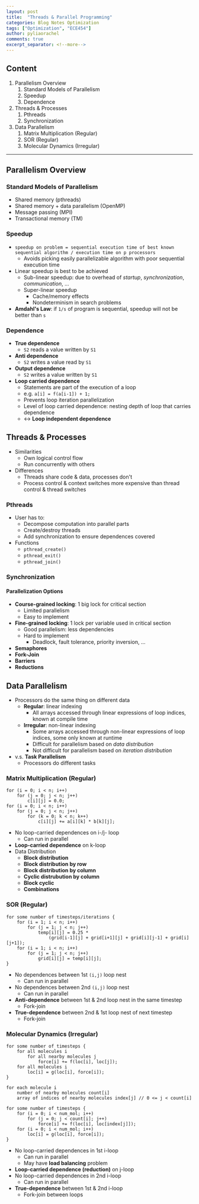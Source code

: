 ```yaml
---
layout: post
title:  "Threads & Parallel Programming"
categories: Blog Notes Optimization
tags: ["Optimization", "ECE454"]
author: pyliaorachel
comments: true
excerpt_separator: <!--more-->
---
```


## Content

1. Parallelism Overview
	1. Standard Models of Parallelism
	2. Speedup
	3. Dependence
2. Threads & Processes
	1. Pthreads
	2. Synchronization
3. Data Parallelism
	1. Matrix Multiplication (Regular)
	2. SOR (Regular)
	3. Molecular Dynamics (Irregular)

<!--more-->
---
## Parallelism Overview

### Standard Models of Parallelism

- Shared memory (pthreads)
- Shared memory + data parallelism (OpenMP)
- Message passing (MPI)
- Transactional memory (TM)

### Speedup

- `speedup on problem = sequential execution time of best known sequential algorithm / execution time on p processors`
	- Avoids picking easily parallelizable algorithm with poor sequential execution time
- Linear speedup is best to be achieved
	- Sub-linear speedup: due to overhead of _startup_, _synchronization_, _communication_, ...
	- Super-linear speedup
		- Cache/memory effects
		- Nondeterminism in search problems
- __Amdahl's Law__: if `1/s` of program is sequential, speedup will not be better than `s`

### Dependence

- __True dependence__
	- `S2` reads a value written by `S1`
- __Anti dependence__
	- `S2` writes a value read by `S1`
- __Output dependence__
	- `S2` writes a value written by `S1`
- __Loop carried dependence__
	- Statements are part of the execution of a loop
	- e.g. `a[i] = f(a[i-1]) + 1;`
	- Prevents loop iteration parallelization
	- Level of loop carried dependence: nesting depth of loop that carries dependence
	- <-> __Loop independent dependence__

## Threads & Processes

- Similarities
	- Own logical control flow
	- Run concurrently with others
- Differences
	- Threads share code & data, processes don't
	- Process control & context switches more expensive than thread control & thread switches

### Pthreads

- User has to:
	- Decompose computation into parallel parts
	- Create/destroy threads
	- Add synchronization to ensure dependences covered
- Functions
	- `pthread_create()`
	- `pthread_exit()`
	- `pthread_join()`

### Synchronization

#### Parallelization Options

- __Course-grained locking__: 1 big lock for critical section
	- Limited parallelism
	- Easy to implement
- __Fine-grained locking__: 1 lock per variable used in critical section
	- Good parallelism: less dependencies
	- Hard to implement
		- Deadlock, fault tolerance, priority inversion, ...
- __Semaphores__
- __Fork-Join__
- __Barriers__
- __Reductions__

## Data Parallelism

- Processors do the same thing on different data
	- __Regular__: linear indexing
		- All arrays accessed through linear expressions of loop indices, known at compile time
	- __Irregular__: non-linear indexing
		- Some arrays accessed through non-linear expressions of loop indices, some only known at runtime
		- Difficult for parallelism based on _data distribution_
		- Not difficult for parallelism based on _iteration distribution_
- v.s. __Task Parallelism__
	- Processors do different tasks

### Matrix Multiplication (Regular)

```
for (i = 0; i < n; i++) 
	for (j = 0; j < n; j++)
		c[i][j] = 0.0; 
for (i = 0; i < n; i++)
	for (j = 0; j < n; j++)
		for (k = 0; k < n; k++)
			c[i][j] += a[i][k] * b[k][j];
```

- No loop-carried dependences on i-/j- loop
	- Can run in parallel
- __Loop-carried dependence__ on k-loop
- Data Distribution
	- __Block distribution__
	- __Block distribution by row__
	- __Block distribution by column__
	- __Cyclic distrubution by column__
	- __Block cyclic__
	- __Combinations__

### SOR (Regular)

```
for some number of timesteps/iterations {
	for (i = 1; i < n; i++)
		for (j = 1; j < n; j++)
			temp[i][j] = 0.25 *
				(grid[i-1][j] + grid[i+1][j] + grid[i][j-1] + grid[i][j+1]);
	for (i = 1; i < n; i++)
		for (j = 1; j < n; j++)
			grid[i][j] = temp[i][j];
}
```

- No dependences between 1st `(i,j)` loop nest
	- Can run in parallel
- No dependences between 2nd `(i,j)` loop nest
	- Can run in parallel
- __Anti-dependence__ between 1st & 2nd loop nest in the same timestep
	- Fork-join
- __True-dependence__ between 2nd & 1st loop nest of next timestep
	- Fork-join

### Molecular Dynamics (Irregular)

```
for some number of timesteps { 
	for all molecules i
		for all nearby molecules j
			force[i] += f(loc[i], loc[j]);
	for all molecules i
		loc[i] = g(loc[i], force[i]);
}

for each molecule i
	number of nearby molecules count[i]
	array of indices of nearby molecules index[j] // 0 <= j < count[i]

for some number of timesteps { 
	for (i = 0; i < num_mol; i++)
		for (j = 0; j < count[i]; j++)
			force[i] += f(loc[i], loc[index[j]]);
	for (i = 0; i < num_mol; i++)
		loc[i] = g(loc[i], force[i]);
}
```

- No loop-carried dependences in 1st i-loop
	- Can run in parallel
	- May have __load balancing__ problem
- __Loop-carried dependence (reduction)__ on j-loop
- No loop-carried dependences in 2nd i-loop
	- Can run in parallel
- __True-dependence__ between 1st & 2nd i-loop
	- Fork-join between loops





























